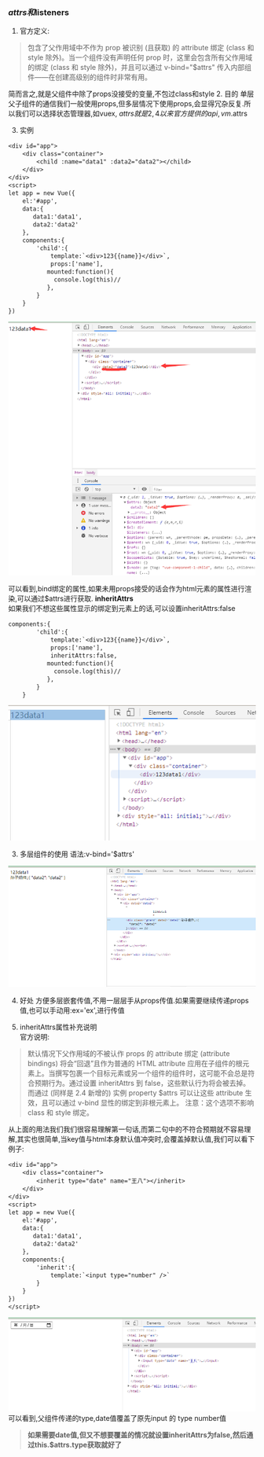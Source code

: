 ### $attrs和$listeners
1. 官方定义:
>包含了父作用域中不作为 prop 被识别 (且获取) 的 attribute 绑定 (class 和 style 除外)。当一个组件没有声明任何 prop 时，这里会包含所有父作用域的绑定 (class 和 style 除外)，并且可以通过 v-bind="$attrs" 传入内部组件——在创建高级别的组件时非常有用。

简而言之,就是父组件中除了props没接受的变量,不包过class和style
2. 目的
单层父子组件的通信我们一般使用props,但多层情况下使用props,会显得冗杂反复.所以我们可以选择状态管理器,如vuex,
$attrs就是2,4以来官方提供的api,vm.$attrs

3. 实例
```$xslt
<div id="app">
    <div class="container">
        <child :name="data1" :data2="data2"></child>
    </div>
</div>
<script>
let app = new Vue({
    el:'#app',
    data:{
       data1:'data1',
       data2:'data2'
    },
    components:{
        'child':{
            template:`<div>123{{name}}</div>`,
            props:['name'],
           mounted:function(){
             console.log(this)//
           },
        }
    }
})
```
![attrs.png](images/1.$attrs/attrs.png)  

可以看到,bind绑定的属性,如果未用props接受的话会作为html元素的属性进行渲染,可以通过$attrs进行获取.
**inheritAttrs**  
如果我们不想这些属性显示的绑定到元素上的话,可以设置inheritAttrs:false
```$xslt
components:{
        'child':{
            template:`<div>123{{name}}</div>`,
            props:['name'],
            inheritAttrs:false,
           mounted:function(){
             console.log(this)//
           },
        }
    }
```
![inheritAttrs](images/1.$attrs/inheritAttrs.png)

3. 多层组件的使用
语法:v-bind='$attrs' 

![attrs.png](images/1.$attrs/$attrs.png)  

4. 好处
方便多层嵌套传值,不用一层层手从props传值.如果需要继续传递props值,也可以手动用:ex='ex',进行传值

5. inheritAttrs属性补充说明  
官方说明:
>默认情况下父作用域的不被认作 props 的 attribute 绑定 (attribute bindings) 将会“回退”且作为普通的 HTML attribute 应用在子组件的根元素上。当撰写包裹一个目标元素或另一个组件的组件时，这可能不会总是符合预期行为。通过设置 inheritAttrs 到 false，这些默认行为将会被去掉。而通过 (同样是 2.4 新增的) 实例 property $attrs 可以让这些 attribute 生效，且可以通过 v-bind 显性的绑定到非根元素上。
  注意：这个选项不影响 class 和 style 绑定。

从上面的用法我们我们很容易理解第一句话,而第二句中的不符合预期就不容易理解,其实也很简单,当key值与html本身默认值冲突时,会覆盖掉默认值,我们可以看下例子:
```$xslt
<div id="app">
    <div class="container">
        <inherit type="date" name="王八"></inherit>
    </div>
</div>
<script>
let app = new Vue({
    el:'#app',
    data:{
       data1:'data1',
       data2:'data2'
    },
    components:{
        'inherit':{
            template:`<input type="number" />`
        }
    }
})
</script>
```
![attrs.png](images/1.$attrs/inheritMore.png)  
可以看到,父组件传递的type,date值覆盖了原先input 的 type number值  
>**如果需要date值,但又不想要覆盖的情况就设置inheritAttrs为false,然后通过this.$attrs.type获取就好了**
